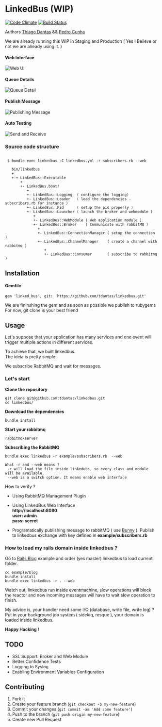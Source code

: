 # LinkedBus (WIP)
[![Code Climate](https://codeclimate.com/repos/5314e4d1e30ba06d7c000d10/badges/f8d7dcfc5d8fe705a19d/gpa.png)](https://codeclimate.com/repos/5314e4d1e30ba06d7c000d10/feed)
[![Build Status](https://travis-ci.org/tdantas/linkedbus.png?branch=master)](https://travis-ci.org/tdantas/linkedbus)

Authors [Thiago Dantas](https://github.com/tdantas) && [Pedro Cunha](https://github.com/pedrocunha)   

We are already running this WIP in Staging and Production ( Yes ! Believe or not we are already using it. )

#### Web Interface

![Web UI](https://github.com/tdantas/linkedbus/raw/master/docs/images/queues.jpg)    

#### Queue Details 

![Queue Detail](https://github.com/tdantas/linkedbus/raw/master/docs/images/queue_detail.jpg)  

#### Publish Message

![Publishing Message](https://github.com/tdantas/linkedbus/raw/master/docs/images/publishing.jpg)  

#### Auto Testing

![Send and Receive](https://github.com/tdantas/linkedbus/raw/master/docs/images/autotest.jpg)

### Source code structure

````

 $ bundle exec linkedbus -C linkedbus.yml -r subscribers.rb --web
 
   bin/linkedbus
   +
   +-+ LinkedBus::Executable
       +
       +- LinkedBus.boot!
          +
          +- LinkedBus::Logging  ( configure the logging)
          +- LinkedBus::Loader   ( load the dependencies - subscribers.rb for instance )
          +- LinkedBus::Pid      ( setup the pid properly )
          +- LinkedBus::Launcher ( launch the broker and webmodule )
             +
             +- LinkedBus::WebModule ( Web application module )
             +- LinkedBus::Broker    ( Communicate with rabbitMQ )
               +
               +- LinkedBus::ConnectionManager ( setup the connection )
               +- LinkedBus::ChannelManager    ( create a channel with rabbitmq )
                  +
                  +- LinkedBus::Consumer       ( subscribe to rabbitmq )   
  ````



## Installation

#### Gemfile
	
	gem 'linked_bus', git: 'https://github.com/tdantas/linkedbus.git'
	


 We are fininshing the gem and as soon as possible we publish to rubygems  
 For now, git clone is your best friend
 
## Usage

Let's suppose that your application has many services and one event will trigger multiple actions in different services.

To achieve that, we built linkedbus.  
The ideia is pretty simple:

We subscribe RabbitMQ and wait for messages.

### Let's start 

**Clone the repository**
	
	git clone git@github.com:tdantas/linkedbus.git
	cd linkedbus/

**Download the dependencies**

	bundle install

**Start your rabbitmq**

	rabbitmq-server

**Subscribing the RabbitMQ**
	
	bundle exec linkedbus -r example/subscribers.rb  --web
	
    What -r and --web means ?
     -r will load the file inside linkedubs, so every class and module will be available.
     --web is a switch option. It means enable web interface	

How to verify ?
 
 - Using RabbitMQ Management Plugin
 
 - Using LinkedBus Web Interface  
     **http://localhost:8080**  
 	 **user: admin**  
 	 **pass: secret**
 	
 - Programatically publishing message to rabbitMQ ( use [Bunny](https://github.com/ruby-amqp/bunny) ). Publish to linkedbus exchange with key defined in **example/subscribers.rb**
    

### How to load my rails domain inside linkedbus ?
Go to [Rails Blog](https://github.com/tdantas/linkedbus/tree/master/example/blog) example and order (yes master) linkedbus to load current folder.

	cd example/blog
	bundle install
	bundle exec linkedbus -r . --web

Watch out, linkedbus run inside eventmachine, slow operations will block the reactor and new incoming messages will have to wait slow operation to finish.

My advice is, your handler need some I/O (database, write file, write log) ?  
Put in your background job system ( sidekiq, resque ), your domain is loaded inside linkedbus.

**Happy Hacking !**



## TODO

  - SSL Support: Broker and Web Module
  - Better Confidence Tests
  - Logging to Syslog
  - Enabling Environment Variables Configuration 
  
## Contributing

1. Fork it
2. Create your feature branch (`git checkout -b my-new-feature`)
3. Commit your changes (`git commit -am 'Add some feature'`)
4. Push to the branch (`git push origin my-new-feature`)
5. Create new Pull Request
